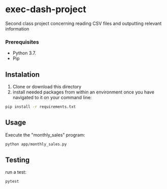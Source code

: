 # exec-dash-project
Second class project concerning reading CSV files and outputting relevant information

### Prerequisites

* Python 3.7.
* Pip

## Instalation 
1. Clone or download this directory
2. install needed packages from within an environment once you have navigated to it on your command line:

```sh
pip install -r requirements.txt
```
## Usage

Execute the "monthly_sales" program:

```sh
python app/monthly_sales.py
```
## Testing

run a test:

```sh
pytest
```
